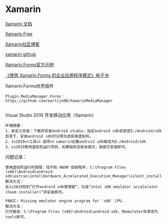 # Xamarin


[Xamarin 文档](https://docs.microsoft.com/zh-cn/xamarin/)

[Xamarin Free](https://dotnet.microsoft.com/apps/xamarin)

[Xamarin社区博客](https://devblogs.microsoft.com/xamarin)

[xamarin github](https://github.com/xamarin)

[Xamarin.Forms官方示例](https://docs.microsoft.com/zh-cn/samples/browse/?products=xamarin&term=Xamarin.Forms)

[《使用 Xamarin.Forms 的企业应用程序模式》电子书](https://docs.microsoft.com/zh-cn/xamarin/xamarin-forms/enterprise-application-patterns/)

Xamarin.Forms优秀插件
```
Plugin.MediaManager.Forms：
https://github.com/martijn00/XamarinMediaManager


```

Visual Studio 2019 开发移动应用（Xamarin）
```
环境搭建：
1、自定义安装：下载并安装android studio，指定android sdk安装至E:/Android/sdk目录下，安装android sdk时记得勾选安装虚拟机。
2、vs2019=>工具=》选项=》xamarin设置android sdk路径为E:/Android/sdk
3、vs2019使用虚拟机运行项目，如果缺失安装会提示，按提示安装即可。
```

问题记录：
```
使用虚拟机运行时报错：找不到 HAXM 安装程序: C:\Program Files (x86)\Android\android-sdk\extras\intel\Hardware_Accelerated_Execution_Manager\silent_install.bat
解决方法：
在vs2019找到“打开android sdk管理器”，勾选“intel x86 emulator accelerator (haxm installer)”并安装即可。

PANIC: Missing emulator engine program for 'x86' CPU.
解决方法：
打开路径：C:\Program Files (x86)\Android\android-sdk，将emulator目录改为tools即可。
```